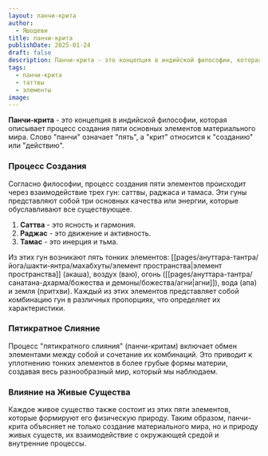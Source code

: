```yaml
---
layout: панчи-крита
author:
  - Яшодеви
title: панчи-крита
publishDate: 2025-01-24
draft: false
description: Панчи-крита - это концепция в индийской философии, которая описывает процесс создания пяти основных элементов материального мира. Слово "панчи" означает "пять", а "крит" относится к "созданию" или "действию".
tags:
  - панчи-крита
  - таттвы
  - элементы
image:
---
```

**Панчи-крита** - это концепция в индийской философии, которая описывает процесс создания пяти основных элементов материального мира. Слово "панчи" означает "пять", а "крит" относится к "созданию" или "действию". 
### Процесс Создания

Согласно философии, процесс создания пяти элементов происходит через взаимодействие трех гун: саттвы, раджаса и тамаса. Эти гуны представляют собой три основных качества или энергии, которые обуславливают все существующее.

1. **Саттва** - это ясность и гармония.
2. **Раджас** - это движение и активность.
3. **Тамас** - это инерция и тьма.

Из этих гун возникают пять тонких элементов: [[pages/ануттара-тантра/йога/шакти-янтра/махабхуты/элемент пространства|элемент пространства]] (акаша), воздух (ваю), огонь ([[pages/ануттара-тантра/санатана-дхарма/божества и демоны/божества/агни|агни]]), вода (апа) и земля (притхви). Каждый из этих элементов представляет собой комбинацию гун в различных пропорциях, что определяет их характеристики.

### Пятикратное Слияние

Процесс "пятикратного слияния" (панчи-критам) включает обмен элементами между собой и сочетание их комбинаций. Это приводит к уплотнению тонких элементов в более грубые формы материи, создавая весь разнообразный мир, который мы наблюдаем.

### Влияние на Живые Существа

Каждое живое существо также состоит из этих пяти элементов, которые формируют его физическую природу. Таким образом, панчи-крита объясняет не только создание материального мира, но и природу живых существ, их взаимодействие с окружающей средой и внутренние процессы.
